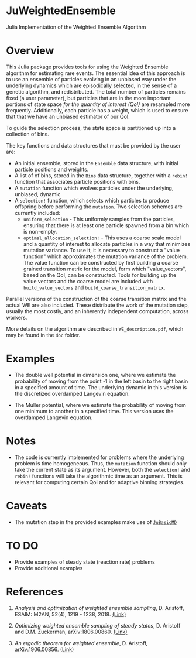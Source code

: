 # JuWeightedEnsemble
Julia Implementation of the Weighted Ensemble Algorithm

# Overview

This Julia package provides tools for using the Weighted Ensemble algorithm for estimating rare events.  The essential idea of this approach is to use an ensemble of particles evolving in an unbiased way under the underlying dynamics which are episodically selected, in the sense of a genetic algorithm, and redistributed.  The total number of particles remains fixed (a user parameter), but particles that are in the more important portions of state space _for the quantity of interest (QoI)_ are resampled more frequently.  Additionally, each particle has a weight, which is used to ensure that that we have an unbiased estimator of our QoI.

To guide the selection process, the state space is partitioned up into a collection of bins.

The key functions and data structures that must be provided by the user are:

* An initial ensemble, stored in the `Ensemble` data structure, with initial particle positions and weights.
* A list of of bins, stored in the `Bins` data structure, together with a `rebin!` function that associates particle positions with bins.
* A `mutation` function which evolves particles under the underlying, unbiased, dynamic
* A `selection!` function, which selects which particles to produce offspring before performing the `mutation`.  Two selection schemes are currently included:
    * `uniform_selection` - This uniformly samples from the particles, ensuring that there is at least one particle spawned from a bin which is non-empty.
    * `optimal_allocation_selection!` - This uses a coarse scale model and a quantity of interest to allocate particles in a way that minimizes mutation variance.  To use it, it is necessary to construct a "value function" which approximates the mutation variance of the problem.  The value function can be constructed by first building a coarse grained transition matrix for the model, form which "value_vectors", based on the QoI, can be constructed.  Tools for building up the value vectors and the coarse model are included with  `build_value_vectors` and `build_coarse_transition_matrix`.


Parallel versions of the construction of the coarse transition matrix and the actual WE are also included.  These distribute the work of the mutation step, usually the most costly, and an inherently independent computation, across workers.  

More details on the algorithm are described in ``WE_description.pdf``, which may be found in the `doc` folder.

# Examples

* The double well potential in dimension one, where we estimate the probability of
moving from the point -1 in the left basin to the right basin in a specified
amount of time.  The underlying dynamic in this version is the  discretized
overdamped Langevin equation.

* The Muller potential, where we estimate the probability of moving from one
minimum to another in a specified time.  This version uses the overdamped
Langevin equation.

# Notes

* The code is currently implemented for problems where the underlying problem is time homogeneous.  Thus, the `mutation` function should only take the current state as its argument.  However, both the `selection!` and `rebin!` functions will take the algorithmic time as an argument.  This is relevant for computing certain QoI and for adaptive binning strategies.

# Caveats

* The mutation step in the provided examples make use of [`JuBasicMD`](https://github.com/gideonsimpson/JuBasicMD)

# TO DO

* Provide examples of steady state (reaction rate) problems
* Provide additional examples

# References

1. _Analysis and optimization of weighted ensemble sampling_, D. Aristoff, ESAIM: M2AN, 52(4), 1219 - 1238, 2018. [(Link)](https://www.esaim-m2an.org/articles/m2an/abs/2018/04/m2an160145/m2an160145.html)

2. _Optimizing weighted ensemble sampling of steady states_, D. Aristoff and D.M. Zuckerman, arXiv:1806.00860. [(Link)](https://arxiv.org/abs/1806.00860)
3. _An ergodic theorem for weighted ensemble_, D. Aristoff, arXiv:1906.00856. [(Link)](https://arxiv.org/abs/1906.00856)
